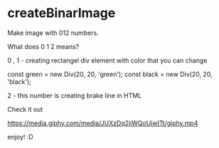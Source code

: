# createBinarImage

Make image with 012 numbers.

What does 0 1 2 means?

0 , 1 - creating rectangel div element with color that you can change 

const green = new Div(20, 20, 'green');
const black = new Div(20, 20, 'black');

2 - this number is creating brake line in HTML 

Check it out 

https://media.giphy.com/media/JUXzDq2jiWQoUiwITt/giphy.mp4

enjoy! :D
